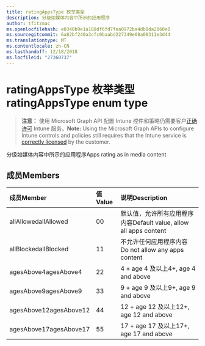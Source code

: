 ```yaml
---
title: ratingAppsType 枚举类型
description: 分级如媒体内容中所示的应用程序
author: tfitzmac
ms.openlocfilehash: e0340b9e1a188df6fd7fea0972ba4db8da2060e0
ms.sourcegitcommit: 6a82bf240a3cfc0baabd227349e08a08311e3d44
ms.translationtype: MT
ms.contentlocale: zh-CN
ms.lasthandoff: 12/18/2018
ms.locfileid: "27360737"
---
```

# <a name="ratingappstype-enum-type"></a><span data-ttu-id="69fc0-103">ratingAppsType 枚举类型</span><span class="sxs-lookup"><span data-stu-id="69fc0-103">ratingAppsType enum type</span></span>

> <span data-ttu-id="69fc0-104">**注意：** 使用 Microsoft Graph API 配置 Intune 控件和策略仍需要客户[正确许可](https://go.microsoft.com/fwlink/?linkid=839381) Intune 服务。</span><span class="sxs-lookup"><span data-stu-id="69fc0-104">**Note:** Using the Microsoft Graph APIs to configure Intune controls and policies still requires that the Intune service is [correctly licensed](https://go.microsoft.com/fwlink/?linkid=839381) by the customer.</span></span>

<span data-ttu-id="69fc0-105">分级如媒体内容中所示的应用程序</span><span class="sxs-lookup"><span data-stu-id="69fc0-105">Apps rating as in media content</span></span>
## <a name="members"></a><span data-ttu-id="69fc0-106">成员</span><span class="sxs-lookup"><span data-stu-id="69fc0-106">Members</span></span>
|<span data-ttu-id="69fc0-107">成员</span><span class="sxs-lookup"><span data-stu-id="69fc0-107">Member</span></span>|<span data-ttu-id="69fc0-108">值</span><span class="sxs-lookup"><span data-stu-id="69fc0-108">Value</span></span>|<span data-ttu-id="69fc0-109">说明</span><span class="sxs-lookup"><span data-stu-id="69fc0-109">Description</span></span>|
|:---|:---|:---|
|<span data-ttu-id="69fc0-110">allAllowed</span><span class="sxs-lookup"><span data-stu-id="69fc0-110">allAllowed</span></span>|<span data-ttu-id="69fc0-111">0</span><span class="sxs-lookup"><span data-stu-id="69fc0-111">0</span></span>|<span data-ttu-id="69fc0-112">默认值，允许所有应用程序内容</span><span class="sxs-lookup"><span data-stu-id="69fc0-112">Default value, allow all apps content</span></span>|
|<span data-ttu-id="69fc0-113">allBlocked</span><span class="sxs-lookup"><span data-stu-id="69fc0-113">allBlocked</span></span>|<span data-ttu-id="69fc0-114">1</span><span class="sxs-lookup"><span data-stu-id="69fc0-114">1</span></span>|<span data-ttu-id="69fc0-115">不允许任何应用程序内容</span><span class="sxs-lookup"><span data-stu-id="69fc0-115">Do not allow any apps content</span></span>|
|<span data-ttu-id="69fc0-116">agesAbove4</span><span class="sxs-lookup"><span data-stu-id="69fc0-116">agesAbove4</span></span>|<span data-ttu-id="69fc0-117">2</span><span class="sxs-lookup"><span data-stu-id="69fc0-117">2</span></span>|<span data-ttu-id="69fc0-118">4 + age 4 及以上</span><span class="sxs-lookup"><span data-stu-id="69fc0-118">4+, age 4 and above</span></span>|
|<span data-ttu-id="69fc0-119">agesAbove9</span><span class="sxs-lookup"><span data-stu-id="69fc0-119">agesAbove9</span></span>|<span data-ttu-id="69fc0-120">3</span><span class="sxs-lookup"><span data-stu-id="69fc0-120">3</span></span>|<span data-ttu-id="69fc0-121">9 + age 9 及以上</span><span class="sxs-lookup"><span data-stu-id="69fc0-121">9+, age 9 and above</span></span>|
|<span data-ttu-id="69fc0-122">agesAbove12</span><span class="sxs-lookup"><span data-stu-id="69fc0-122">agesAbove12</span></span>|<span data-ttu-id="69fc0-123">4</span><span class="sxs-lookup"><span data-stu-id="69fc0-123">4</span></span>|<span data-ttu-id="69fc0-124">12 + age 12 及以上</span><span class="sxs-lookup"><span data-stu-id="69fc0-124">12+, age 12 and above</span></span> |
|<span data-ttu-id="69fc0-125">agesAbove17</span><span class="sxs-lookup"><span data-stu-id="69fc0-125">agesAbove17</span></span>|<span data-ttu-id="69fc0-126">5</span><span class="sxs-lookup"><span data-stu-id="69fc0-126">5</span></span>|<span data-ttu-id="69fc0-127">17 + age 17 及以上</span><span class="sxs-lookup"><span data-stu-id="69fc0-127">17+, age 17 and above</span></span>|



